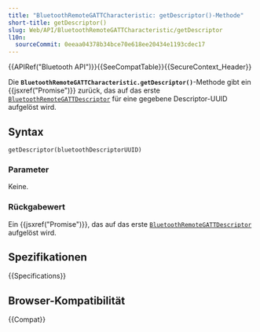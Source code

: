 ```yaml
---
title: "BluetoothRemoteGATTCharacteristic: getDescriptor()-Methode"
short-title: getDescriptor()
slug: Web/API/BluetoothRemoteGATTCharacteristic/getDescriptor
l10n:
  sourceCommit: 0eeaa04378b34bce70e618ee20434e1193cdec17
---
```


{{APIRef("Bluetooth API")}}{{SeeCompatTable}}{{SecureContext_Header}}

Die **`BluetoothRemoteGATTCharacteristic.getDescriptor()`**-Methode
gibt ein {{jsxref("Promise")}} zurück, das auf das
erste [`BluetoothRemoteGATTDescriptor`](/de/docs/Web/API/BluetoothRemoteGATTDescriptor) für eine gegebene Descriptor-UUID aufgelöst wird.

## Syntax

```js-nolint
getDescriptor(bluetoothDescriptorUUID)
```

### Parameter

Keine.

### Rückgabewert

Ein {{jsxref("Promise")}}, das auf das
erste [`BluetoothRemoteGATTDescriptor`](/de/docs/Web/API/BluetoothRemoteGATTDescriptor) aufgelöst wird.

## Spezifikationen

{{Specifications}}

## Browser-Kompatibilität

{{Compat}}
